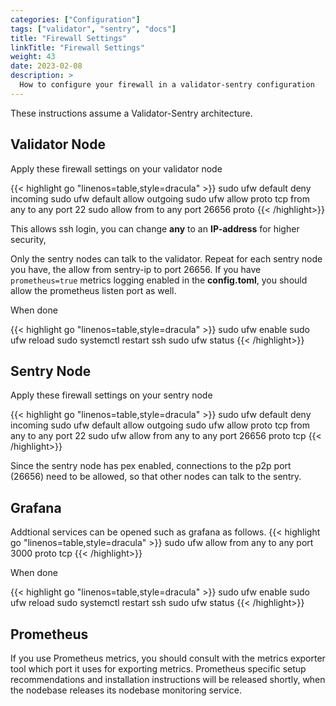 ```yaml
---
categories: ["Configuration"]
tags: ["validator", "sentry", "docs"]
title: "Firewall Settings"
linkTitle: "Firewall Settings"
weight: 43
date: 2023-02-08
description: >
  How to configure your firewall in a validator-sentry configuration
---
```


These instructions assume a Validator-Sentry architecture.

## Validator Node

Apply these firewall settings on your validator node


{{< highlight go "linenos=table,style=dracula" >}}
sudo ufw default deny incoming
sudo ufw default allow outgoing
sudo ufw allow proto tcp from any to any port 22
sudo allow from <sentry-ip> to any port 26656 proto
{{< /highlight>}}


This allows ssh login, you can change **any** to an **IP-address** for higher security,

Only the sentry nodes can talk to the validator.
Repeat for each sentry node you have, the allow from sentry-ip to port 26656. If you have <code>prometheus=true</code> metrics logging enabled in the **config.toml**, you should allow the prometheus listen port as well.

When done

{{< highlight go "linenos=table,style=dracula" >}}
sudo ufw enable
sudo ufw reload
sudo systemctl restart ssh
sudo ufw status
{{< /highlight>}}

## Sentry Node

Apply these firewall settings on your sentry node

{{< highlight go "linenos=table,style=dracula" >}}
sudo ufw default deny incoming
sudo ufw default allow outgoing
sudo ufw allow proto tcp from any to any port 22
sudo ufw allow from any to any port 26656 proto tcp
{{< /highlight>}}

Since the sentry node has pex enabled, connections to the p2p port (26656) need to be allowed, so that
other nodes can talk to the sentry.

## Grafana
Addtional services can be opened such as grafana as follows. 
{{< highlight go "linenos=table,style=dracula" >}}
sudo ufw allow from any to any port 3000 proto tcp
{{< /highlight>}}

When done

{{< highlight go "linenos=table,style=dracula" >}}
sudo ufw enable
sudo ufw reload
sudo systemctl restart ssh
sudo ufw status
{{< /highlight>}}


## Prometheus
If you use Prometheus metrics, you should consult with the metrics exporter tool which port it uses for exporting
metrics. Prometheus specific setup recommendations and installation instructions  will be released shortly,
when the nodebase releases its nodebase monitoring service.